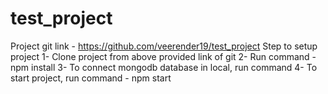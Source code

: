 # test_project
Project git link - https://github.com/veerender19/test_project
Step to setup project
1- Clone project from above provided link of git 
2- Run command - npm install
3- To connect mongodb database in local, run command
4- To start project, run command - npm start
